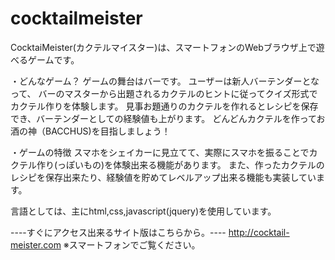 # cocktailmeister

CocktaiMeister(カクテルマイスター)は、スマートフォンのWebブラウザ上で遊べるゲームです。

・どんなゲーム？
ゲームの舞台はバーです。
ユーザーは新人バーテンダーとなって、
バーのマスターから出題されるカクテルのヒントに従ってクイズ形式でカクテル作りを体験します。
見事お題通りのカクテルを作れるとレシピを保存でき、バーテンダーとしての経験値も上がります。
どんどんカクテルを作ってお酒の神（BACCHUS)を目指しましょう！

・ゲームの特徴
スマホをシェイカーに見立てて、実際にスマホを振ることでカクテル作り(っぽいもの)を体験出来る機能があります。
また、作ったカクテルのレシピを保存出来たり、経験値を貯めてレベルアップ出来る機能も実装しています。

言語としては、主にhtml,css,javascript(jquery)を使用しています。


----すぐにアクセス出来るサイト版はこちらから。----
http://cocktail-meister.com
※スマートフォンでご覧ください。
